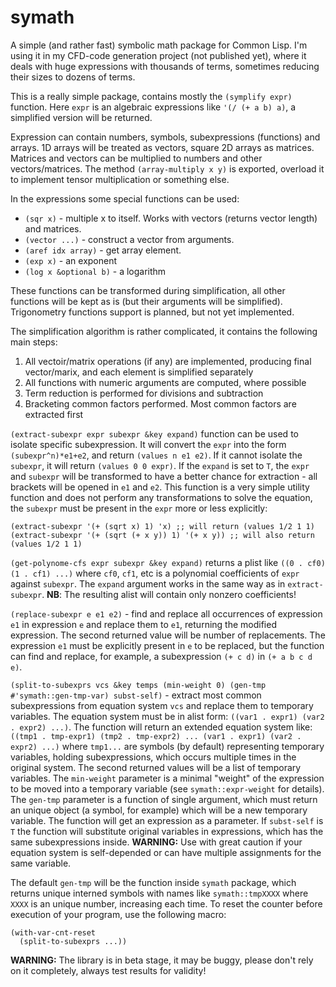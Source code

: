 # symath

A simple (and rather fast) symbolic math package for Common Lisp. I'm using it in my CFD-code generation project (not published yet), where it deals with huge expressions with thousands of terms, sometimes reducing their sizes to dozens of terms.

This is a really simple package, contains mostly the `(symplify expr)` function. Here `expr` is an algebraic expressions like `'(/ (+ a b) a)`, a simplified version will be returned.

Expression can contain numbers, symbols, subexpressions (functions) and arrays. 1D arrays will be treated as vectors, square 2D arrays as matrices. Matrices and vectors can be multiplied to numbers and other vectors/matrices. The method `(array-multiply x y)` is exported, overload it to implement tensor multiplication or something else.

In the expressions some special functions can be used:

- `(sqr x)` - multiple x to itself. Works with vectors (returns vector length) and matrices.
- `(vector ...)` - construct a vector from arguments.
- `(aref idx array)` - get array element.
- `(exp x)` - an exponent
- `(log x &optional b)` - a logarithm

These functions can be transformed during simplification, all other functions will be kept as is (but their arguments will be simplified). Trigonometry functions support is planned, but not yet implemented.

The simplification algorithm is rather complicated, it contains the following main steps:

1. All vectoir/matrix operations (if any) are implemented, producing final vector/marix, and each element is simplified separately
2. All functions with numeric arguments are computed, where possible
3. Term reduction is performed for divisions and subtraction
4. Bracketing common factors performed. Most common factors are extracted first

`(extract-subexpr expr subexpr &key expand)` function can be used to isolate specific subexpression. It will convert the `expr` into the form `(subexpr^n)*e1+e2`, and return `(values n e1 e2)`. If it cannot isolate the `subexpr`, it will return `(values 0 0 expr)`. If the `expand` is set to `T`, the `expr` and `subexpr` will be transformed to have a better chance for extraction - all brackets will be opened in `e1` and `e2`.
This function is a very simple utility function and does not perform any transformations to solve the equation, the `subexpr` must be present in the `expr` more or less explicitly:

```
(extract-subexpr '(+ (sqrt x) 1) 'x) ;; will return (values 1/2 1 1)
(extract-subexpr '(+ (sqrt (+ x y)) 1) '(+ x y)) ;; will also return (values 1/2 1 1)
```

`(get-polynome-cfs expr subexpr &key expand)` returns a plist like `((0 . cf0) (1 . cf1) ...)` where `сf0`, `cf1`, etc is a polynomial coefficients of `expr` against `subexpr`. The `expand` argument works in the same way as in `extract-subexpr`. **NB**: The resulting alist will contain only nonzero coefficients!

`(replace-subexpr e e1 e2)` - find and replace all occurrences of expression `e1` in expression `e` and replace them to `e1`, returning the modified expression. The second returned value will be number of replacements. The expression `e1` must be explicitly present in `e` to be replaced, but the function can find and replace, for example, a subexpression `(+ c d)` in `(+ a b c d e)`.

`(split-to-subexprs vcs &key temps (min-weight 0) (gen-tmp #'symath::gen-tmp-var) subst-self)` - extract most common subexpressions from equation system `vcs` and replace them to temporary variables.
The equation system must be in alist form: `((var1 . expr1) (var2 . expr2) ...)`. The function will return an extended equation system like: `((tmp1 . tmp-expr1) (tmp2 . tmp-expr2) ... (var1 . expr1) (var2 . expr2) ...)` where `tmp1...` are symbols (by default) representing temporary variables, holding subexpressions, which occurs multiple times in the original system. The second returned values will be a list of temporary variables. The `min-weight` parameter is a minimal "weight" of the expression to be moved into a temporary variable (see `symath::expr-weight` for details). The `gen-tmp` parameter is a function of single argument, which must return an unique object (a symbol, for example) which will be a new temporary variable. The function will get an expression as a parameter. If `subst-self` is `T` the function will substitute original variables in expressions, which has the same subexpressions inside. **WARNING:** Use with great caution if your equation system is self-depended or can have multiple assignments for the same variable.

The default `gen-tmp` will be the function inside `symath` package, which returns unique interned symbols with names like `symath::tmpXXXX` where `XXXX` is an unique number, increasing each time. To reset the counter before execution of your program, use the following macro:
```
(with-var-cnt-reset
  (split-to-subexprs ...))
```

**WARNING:** The library is in beta stage, it may be buggy, please don't rely on it completely, always test results for validity!
